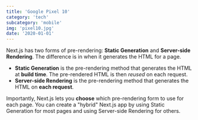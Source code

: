 ```yaml
---
title: 'Google Pixel 10'
category: 'tech'
subcategory: 'mobile'
img: 'pixel10.jpg'
date: '2020-01-01'
---
```


Next.js has two forms of pre-rendering: **Static Generation** and **Server-side Rendering**. The difference is in when it generates the HTML for a page.
 
- **Static Generation** is the pre-rendering method that generates the HTML at **build time**. The pre-rendered HTML is then _reused_ on each request.
- **Server-side Rendering** is the pre-rendering method that generates the HTML on **each request**.
 
Importantly, Next.js lets you **choose** which pre-rendering form to use for each page. You can create a "hybrid" Next.js app by using Static Generation for most pages and using Server-side Rendering for others.